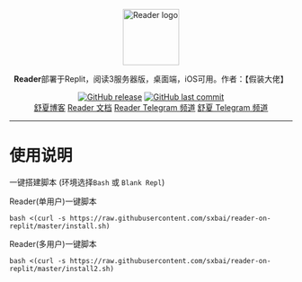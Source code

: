 <p align="center">
    <a href="https://github.com/hectorqin/reader" target="_blank" rel="noopener noreferrer">
        <img width="100" src="https://raw.githubusercontent.com/sxbai/halo-on-replit/master/readerlogo.jpg" alt="Reader logo" />
    </a>
</p>

<p align="center"><b>Reader</b>部署于Replit，阅读3服务器版，桌面端，iOS可用。作者：【假装大佬】</p>

<p align="center">
<a href="https://github.com/sxbai/reader-on-replit/releases"><img alt="GitHub release" src="https://img.shields.io/github/release/sxbai/reader-on-replit.svg?style=flat-square&include_prereleases" /></a>
<a href="https://github.com/sxbai/reader-on-replit/commits"><img alt="GitHub last commit" src="https://img.shields.io/github/last-commit/sxbai/reader-on-replit.svg?style=flat-square" /></a>

<br />
<a href="https://blog.sxbai.com">舒夏博客</a>
<a href="https://github.com/hectorqin/reader/blob/master/doc.md">Reader 文档</a>
<a href="https://t.me/+pQ8HDlANPZ84ZWNl">Reader Telegram 频道</a>
<a href="https://t.me/sxbai">舒夏 Telegram 频道</a>
</p>

------------------------------
# 使用说明

一键搭建脚本 (环境选择`Bash` 或 `Blank Repl`)   

Reader(单用户)一键脚本
```
bash <(curl -s https://raw.githubusercontent.com/sxbai/reader-on-replit/master/install.sh)
```

Reader(多用户)一键脚本
```
bash <(curl -s https://raw.githubusercontent.com/sxbai/reader-on-replit/master/install2.sh)
```
